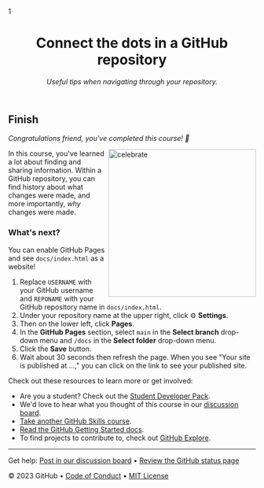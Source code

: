 1
<header>

<!--
  <<< Author notes: Course header >>>
  Include a 1280x640 image, course title in sentence case, and a concise description in emphasis.
  In your repository settings: enable template repository, add your 1280x640 social image, auto delete head branches.
  Add your open source license, GitHub uses MIT license.
-->

# Connect the dots in a GitHub repository

_Useful tips when navigating through your repository._

</header>

<!--
  <<< Author notes: Finish >>>
  Review what we learned, ask for feedback, provide next steps.
-->

## Finish

_Congratulations friend, you've completed this course! :tada:_

<img src=https://octodex.github.com/images/collabocats.jpg alt=celebrate width=300 align=right>

In this course, you've learned a lot about finding and sharing information. Within a GitHub repository, you can find history about what changes were made, and more importantly, _why_ changes were made.

### What's next?

You can enable GitHub Pages and see `docs/index.html` as a website!

1. Replace `USERNAME` with your GitHub username and `REPONAME` with your GitHub repository name in `docs/index.html`.
1. Under your repository name at the upper right, click :gear: **Settings**.
1. Then on the lower left, click **Pages**.
1. In the **GitHub Pages** section, select `main` in the **Select branch** drop-down menu and `/docs` in the **Select folder** drop-down menu.
1. Click the **Save** button.
1. Wait about 30 seconds then refresh the page. When you see "Your site is published at ...," you can click on the link to see your published site.

Check out these resources to learn more or get involved:

- Are you a student? Check out the [Student Developer Pack](https://education.github.com/pack).
- We'd love to hear what you thought of this course in our [discussion board](https://github.com/orgs/skills/discussions/categories/connect-the-dots).
- [Take another GitHub Skills course](https://github.com/skills).
- [Read the GitHub Getting Started docs](https://docs.github.com/en/get-started).
- To find projects to contribute to, check out [GitHub Explore](https://github.com/explore).

<footer>

<!--
  <<< Author notes: Footer >>>
  Add a link to get support, GitHub status page, code of conduct, license link.
-->

---

Get help: [Post in our discussion board](https://github.com/orgs/skills/discussions/categories/connect-the-dots) &bull; [Review the GitHub status page](https://www.githubstatus.com/)

&copy; 2023 GitHub &bull; [Code of Conduct](https://www.contributor-covenant.org/version/2/1/code_of_conduct/code_of_conduct.md) &bull; [MIT License](https://gh.io/mit)

</footer>
